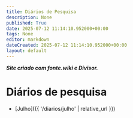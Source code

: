 ```yaml
---
title: Diários de Pesquisa
description: None
published: True
date: 2025-07-12 11:14:10.952000+00:00
tags: None
editor: markdown
dateCreated: 2025-07-12 11:14:10.952000+00:00
layout: default
---
```


***Site criado com fonte.wiki e Divisor.***


# Diários de pesquisa

- [Julho]({{ '/diarios/julho' | relative_url }})